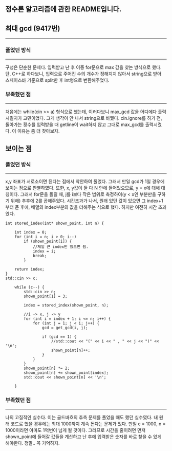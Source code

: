 ## 정수론 알고리즘에 관한 README입니다.


## 최대 gcd (9417번)
---

### 풀었던 방식
---
구성은 단순한 문제다. 입력받고 난 후 이중 for문으로 max 값을 찾는 방식으로 했다. 
단, C++로 하다보니, 입력으로 주어진 수의 개수가 정해지지 않아서 string으로 받아 스페이스바 기준으로 split한 후 
int형으로 변환해주었다.

### 부족했던 점
---
처음에는 while(cin >> a) 형식으로 했는데, 이러다보니 max_gcd 값을 어디에다 출력시킬지가 고민이었다. 그게 생각이 안 나서 string으로 바꿨다.
cin.ignore를 하기 전, 돌아가는 횟수를 입력받을 때 getline이 wait하지 않고 그대로 max_gcd를 출력시켰다. 이 이유는 좀 더 찾아보자.





## 보이는 점

### 풀었던 방식
---
x,y 좌표가 서로소이면 된다는 점에서 착안하여 풀었다. 그래서 만일 gcd가 1일 경우에 보이는 점으로 판별하였다.
또한, x, y값이 둘 다 N 안에 들어있으므로, y = x에 대해 대칭이다. 그래서 for문을 돌릴 때, j를 i보다 작은 범위로 측정하여(y < x인 부분만을 구하기 위해) 추후에 2를 곱해주었다. 
시간초과가 나서, 원래 있던 값이 있으면 그 index+1부터 푼 후에, 배열의 index부분의 값을 더해주는 식으로 했다.
하지만 여전히 시간 초과였다.

````
int stored_index(int* shown_point, int n) {

	int index = 0;
	for (int i = n; i > 0; i--)
		if (shown_point[i]) {
			//제일 큰 index만 있으면 됨.
			index = i;
			break;
		}

	return index;
}
std::cin >> c;

	while (c--) {
		std::cin >> n;
		shown_point[1] = 3;

		index = stored_index(shown_point, n);

		//i -> x, j -> y
		for (int i = index + 1; i <= n; i++) {
			for (int j = 1; j < i; j++) {
				gcd = get_gcd(i, j);
				
				if (gcd == 1) {
					//std::cout << "(" << i << " , " << j << ")" << '\n';
					shown_point[n]++;
				}
			}
		}
		shown_point[n] *= 2; 
		shown_point[n] += shown_point[index];
		std::cout << shown_point[n] << '\n';
		
	}
````



### 부족했던 점
---
나의 고질적인 실수다. 이는 골드바흐의 추측 문제를 풀었을 때도 했던 실수였다.
내 원래 코드로 했을 경우에는 최대 1000까지 계속 돈다는 문제가 있다. 만일 c = 1000, n = 1000이라면 아마도 1억번이 넘게 될 것이다.
그러므로 시간을 줄이려면 먼저 shown_point에 들어갈 값들을 계산하고 난 후에 입력받은 숫자를 바로 찾을 수 있게 해야한다.
정말.. 꼭 기억하자. 


